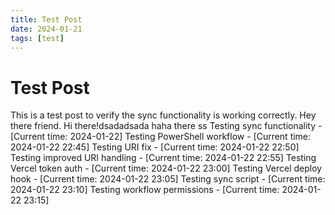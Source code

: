 ```yaml
---
title: Test Post
date: 2024-01-21
tags: [test]
---
```


# Test Post

This is a test post to verify the sync functionality is working correctly.  Hey there friend. Hi there!dsadadsada
haha there
ss
Testing sync functionality - [Current time: 2024-01-22]
Testing PowerShell workflow - [Current time: 2024-01-22 22:45]
Testing URI fix - [Current time: 2024-01-22 22:50]
Testing improved URI handling - [Current time: 2024-01-22 22:55]
Testing Vercel token auth - [Current time: 2024-01-22 23:00]
Testing Vercel deploy hook - [Current time: 2024-01-22 23:05]
Testing sync script - [Current time: 2024-01-22 23:10]
Testing workflow permissions - [Current time: 2024-01-22 23:15]